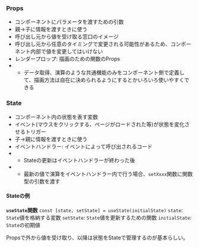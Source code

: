 ### Props
- コンポーネントにパラメータを渡すための引数
- 親→子に情報を渡すときに使う
- 呼び出し元から値を受け取る窓口のイメージ
- 呼び出し元から任意のタイミングで変更される可能性があるため、コンポーネント内部で値を変更してはいけない
- レンダープロップ: 描画のための関数のProps
- - データ取得、演算のような共通機能のみをコンポーネント側で定義して、描画方法は自在に決められるようにするとかいろいろ使いやすくできる


### State
- コンポーネント内の状態を表す変数
- イベント(マウスをクリックする、ページがロードされた等)が状態を変化させるトリガー
- 子→親に情報を渡すときに使う
- イベントハンドラー: イベントによって呼び出されるコード
- - Stateの更新はイベントハンドラーが終わった後
- - 最新の値で演算をイベントハンドラー内で行う場合、`setXxxx`関数に関数型の引数を渡す

#### Stateの例
**`useState`関数**
`const [state, setState] = useState(initialState)`
`state`: `State`値を格納する変数
`setState`: `State`値を更新するための関数
`initialState`: `State`の初期値

Propsで外から値を受け取り、以降は状態をStateで管理するのが基本らしい。

